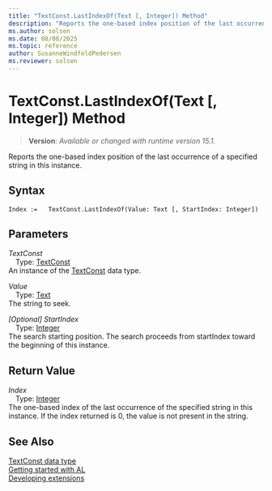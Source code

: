 ```yaml
---
title: "TextConst.LastIndexOf(Text [, Integer]) Method"
description: "Reports the one-based index position of the last occurrence of a specified string in this instance."
ms.author: solsen
ms.date: 08/08/2025
ms.topic: reference
author: SusanneWindfeldPedersen
ms.reviewer: solsen
---
```

[//]: # (START>DO_NOT_EDIT)
[//]: # (IMPORTANT:Do not edit any of the content between here and the END>DO_NOT_EDIT.)
[//]: # (Any modifications should be made in the .xml files in the ModernDev repo.)
# TextConst.LastIndexOf(Text [, Integer]) Method
> **Version**: _Available or changed with runtime version 15.1._

Reports the one-based index position of the last occurrence of a specified string in this instance.


## Syntax
```AL
Index :=   TextConst.LastIndexOf(Value: Text [, StartIndex: Integer])
```
## Parameters
*TextConst*  
&emsp;Type: [TextConst](textconst-data-type.md)  
An instance of the [TextConst](textconst-data-type.md) data type.  

*Value*  
&emsp;Type: [Text](../text/text-data-type.md)  
The string to seek.  

*[Optional] StartIndex*  
&emsp;Type: [Integer](../integer/integer-data-type.md)  
The search starting position. The search proceeds from startIndex toward the beginning of this instance.  


## Return Value
*Index*  
&emsp;Type: [Integer](../integer/integer-data-type.md)  
The one-based index of the last occurrence of the specified string in this instance. If the index returned is 0, the value is not present in the string.


[//]: # (IMPORTANT: END>DO_NOT_EDIT)
## See Also
[TextConst data type](textconst-data-type.md)  
[Getting started with AL](../../devenv-get-started.md)  
[Developing extensions](../../devenv-dev-overview.md)